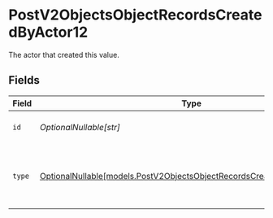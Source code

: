 # PostV2ObjectsObjectRecordsCreatedByActor12

The actor that created this value.


## Fields

| Field                                                                                                                                  | Type                                                                                                                                   | Required                                                                                                                               | Description                                                                                                                            |
| -------------------------------------------------------------------------------------------------------------------------------------- | -------------------------------------------------------------------------------------------------------------------------------------- | -------------------------------------------------------------------------------------------------------------------------------------- | -------------------------------------------------------------------------------------------------------------------------------------- |
| `id`                                                                                                                                   | *OptionalNullable[str]*                                                                                                                | :heavy_minus_sign:                                                                                                                     | An ID to identify the actor.                                                                                                           |
| `type`                                                                                                                                 | [OptionalNullable[models.PostV2ObjectsObjectRecordsCreatedByActorType12]](../models/postv2objectsobjectrecordscreatedbyactortype12.md) | :heavy_minus_sign:                                                                                                                     | The type of actor. [Read more information on actor types here](/docs/actors).                                                          |